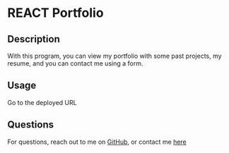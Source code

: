 # REACT Portfolio

## Description

With this program, you can view my portfolio with some past projects, my resume, and you can contact me using a form.

## Usage

Go to the deployed URL

## Questions

For questions, reach out to me on [GitHub](https://github.com/hansonsteven26), or contact me [here](mailto:smhanson21@gmail.com)
